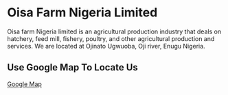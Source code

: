 # Oisa Farm Nigeria Limited

Oisa farm Nigeria limited is an agricultural production industry that deals on hatchery, feed mill, fishery, poultry, and other agricultural production and services.
We are located at Ojinato Ugwuoba, Oji river, Enugu Nigeria.

## Use Google Map To Locate Us

[Google Map](https://goo.gl/maps/qQwbn3y46JR9TueA7)
